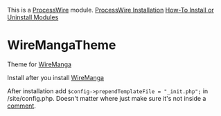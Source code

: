 This is a [ProcessWire](https://processwire.com) module.
[ProcessWire Installation](https://processwire.com/docs/tutorials/installation-moving-and-troubleshooting/page3)
[How-To Install or Uninstall Modules](https://modules.processwire.com/install-uninstall/)

# WireMangaTheme
Theme for [WireManga](https://github.com/fbg13/WireManga/)

Install after you install [WireManga](https://github.com/fbg13/WireManga/)

After installation add `$config->prependTemplateFile = "_init.php";` in /site/config.php. Doesn't matter where just make sure it's not inside a [comment](http://php.net/manual/en/language.basic-syntax.comments.php).